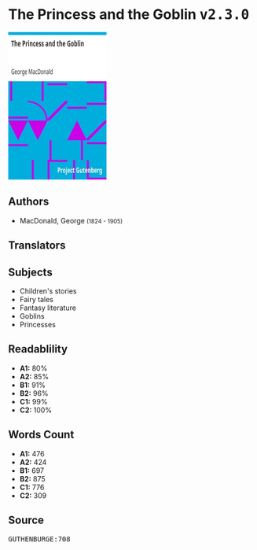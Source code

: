 # The Princess and the Goblin <kbd>v2.3.0</kbd>

![](./cover.medium.jpg "")

## Authors


 - MacDonald, George <small>(1824 - 1905)</small>

## Translators



## Subjects


 - Children's stories
 - Fairy tales
 - Fantasy literature
 - Goblins
 - Princesses

## Readablility


 - **A1:** 80%
 - **A2:** 85%
 - **B1:** 91%
 - **B2:** 96%
 - **C1:** 99%
 - **C2:** 100%

## Words Count


 - **A1:** 476
 - **A2:** 424
 - **B1:** 697
 - **B2:** 875
 - **C1:** 776
 - **C2:** 309

## Source


<kbd>GUTHENBURGE:708</kbd>
